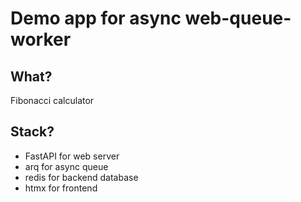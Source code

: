 # Demo app for async web-queue-worker

## What?

Fibonacci calculator

## Stack?

- FastAPI for web server
- arq for async queue
- redis for backend database
- htmx for frontend

